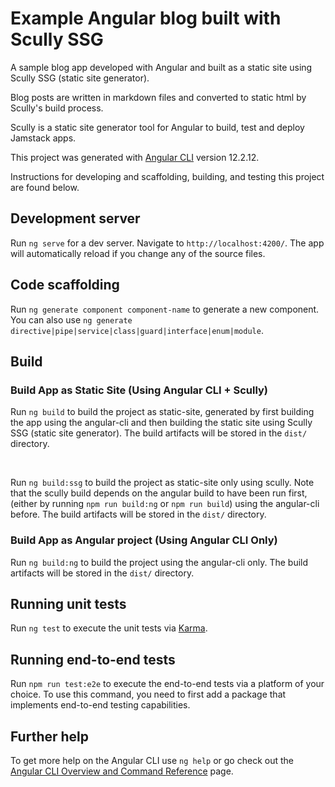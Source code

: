 # Example Angular blog built with Scully SSG

A sample blog app developed with Angular and built as a static site using
Scully SSG (static site generator).

Blog posts are written in markdown files and converted to static html by Scully's
build process.

Scully is a static site generator tool for Angular to build, test and deploy
Jamstack apps.


This project was generated with [Angular CLI](https://github.com/angular/angular-cli) version 12.2.12.

Instructions for developing and scaffolding, building, and testing this project
are found below.

 
## Development server


Run `ng serve` for a dev server. Navigate to `http://localhost:4200/`. The app will automatically reload if you change any of the source files.


## Code scaffolding


Run `ng generate component component-name` to generate a new component. You can also use `ng generate directive|pipe|service|class|guard|interface|enum|module`.


## Build


### Build App as Static Site (Using Angular CLI + Scully)


Run `ng build` to build the project as static-site, generated by first building
the app using the angular-cli and then building the static site using Scully
SSG (static site generator). The build artifacts will be stored in the `dist/` directory.

<br>

Run `ng build:ssg` to build the project as static-site only using scully. Note
that the scully build depends on the angular build to have been run first,
(either by running `npm run build:ng` or `npm run build`) using the
angular-cli before. The build artifacts will be stored in the `dist/` directory.


### Build App as Angular project (Using Angular CLI Only)


Run `ng build:ng` to build the project using the angular-cli only.
The build artifacts will be stored in the `dist/` directory.


## Running unit tests


Run `ng test` to execute the unit tests via [Karma](https://karma-runner.github.io).


## Running end-to-end tests


Run `npm run test:e2e` to execute the end-to-end tests via a platform of your choice.
To use this command, you need to first add a package that implements end-to-end testing capabilities.


## Further help

To get more help on the Angular CLI use `ng help` or go check out the [Angular CLI Overview and Command Reference](https://angular.io/cli) page.
